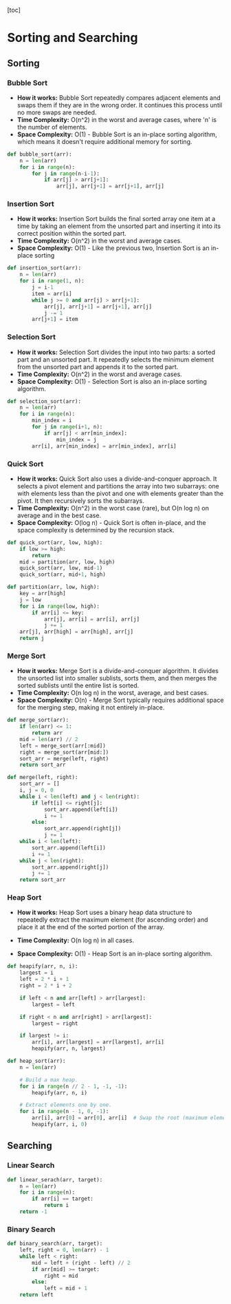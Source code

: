 [toc]

# Sorting and Searching

## Sorting

### Bubble Sort

- **How it works:** Bubble Sort repeatedly compares adjacent elements and swaps them if they are in the wrong order. It continues this process until no more swaps are needed.
- **Time Complexity:** O(n^2) in the worst and average cases, where 'n' is the number of elements.
- **Space Complexity:** O(1) - Bubble Sort is an in-place sorting algorithm, which means it doesn't require additional memory for sorting.

```python
def bubble_sort(arr):
    n = len(arr)
    for i in range(n):
        for j in range(n-i-1):
            if arr[j] > arr[j+1]:
                arr[j], arr[j+1] = arr[j+1], arr[j]
```

### Insertion Sort

- **How it works:** Insertion Sort builds the final sorted array one item at a time by taking an element from the unsorted part and inserting it into its correct position within the sorted part.
- **Time Complexity:** O(n^2) in the worst and average cases.
- **Space Complexity:** O(1) - Like the previous two, Insertion Sort is an in-place sorting 

```python
def insertion_sort(arr):
    n = len(arr)
    for i in range(1, n):
        j = i-1
        item = arr[i]
        while j >= 0 and arr[j] > arr[j+1]:
            arr[j], arr[j+1] = arr[j+1], arr[j]
            j -= 1
        arr[j+1] = item
```

### Selection Sort

- **How it works:** Selection Sort divides the input into two parts: a sorted part and an unsorted part. It repeatedly selects the minimum element from the unsorted part and appends it to the sorted part.
- **Time Complexity:** O(n^2) in the worst and average cases.
- **Space Complexity:** O(1) - Selection Sort is also an in-place sorting algorithm.

```python
def selection_sort(arr):
    n = len(arr)
    for i in range(n):
        min_index = i
        for j in range(i+1, n):
            if arr[j] < arr[min_index]:
                min_index = j
        arr[i], arr[min_index] = arr[min_index], arr[i]
```

### Quick Sort

- **How it works:** Quick Sort also uses a divide-and-conquer approach. It selects a pivot element and partitions the array into two subarrays: one with elements less than the pivot and one with elements greater than the pivot. It then recursively sorts the subarrays.
- **Time Complexity:** O(n^2) in the worst case (rare), but O(n log n) on average and in the best case.
- **Space Complexity:** O(log n) - Quick Sort is often in-place, and the space complexity is determined by the recursion stack.

```python
def quick_sort(arr, low, high):
    if low >= high:
        return
    mid = partition(arr, low, high)
    quick_sort(arr, low, mid-1)
    quick_sort(arr, mid+1, high)

def partition(arr, low, high):
    key = arr[high]
    j = low
    for i in range(low, high):
        if arr[i] <= key:
            arr[j], arr[i] = arr[i], arr[j]
            j += 1
    arr[j], arr[high] = arr[high], arr[j]
    return j
```

### Merge Sort

- **How it works:** Merge Sort is a divide-and-conquer algorithm. It divides the unsorted list into smaller sublists, sorts them, and then merges the sorted sublists until the entire list is sorted.
- **Time Complexity:** O(n log n) in the worst, average, and best cases.
- **Space Complexity:** O(n) - Merge Sort typically requires additional space for the merging step, making it not entirely in-place.

```python
def merge_sort(arr):
    if len(arr) <= 1:
        return arr
    mid = len(arr) // 2
    left = merge_sort(arr[:mid])
    right = merge_sort(arr[mid:])
    sort_arr = merge(left, right)
    return sort_arr

def merge(left, right):
    sort_arr = []
    i, j = 0, 0
    while i < len(left) and j < len(right):
        if left[i] <= right[j]:
            sort_arr.append(left[i])
            i += 1
        else:
            sort_arr.append(right[j])
            j += 1
    while i < len(left):
        sort_arr.append(left[i])
        i += 1
    while j < len(right):
        sort_arr.append(right[j])
        j += 1
    return sort_arr
```

### Heap Sort

- **How it works:** Heap Sort uses a binary heap data structure to repeatedly extract the maximum element (for ascending order) and place it at the end of the sorted portion of the array.

- **Time Complexity:** O(n log n) in all cases.

- **Space Complexity:** O(1) - Heap Sort is an in-place sorting algorithm.

```python
def heapify(arr, n, i):
    largest = i
    left = 2 * i + 1
    right = 2 * i + 2

    if left < n and arr[left] > arr[largest]:
        largest = left

    if right < n and arr[right] > arr[largest]:
        largest = right

    if largest != i:
        arr[i], arr[largest] = arr[largest], arr[i]
        heapify(arr, n, largest)

def heap_sort(arr):
    n = len(arr)

    # Build a max heap.
    for i in range(n // 2 - 1, -1, -1):
        heapify(arr, n, i)

    # Extract elements one by one.
    for i in range(n - 1, 0, -1):
        arr[i], arr[0] = arr[0], arr[i]  # Swap the root (maximum element) with the last element.
        heapify(arr, i, 0)
```

## Searching

### Linear Search

```python
def linear_serach(arr, target):
    n = len(arr)
    for i in range(n):
        if arr[i] == target:
            return i
    return -1
```

### Binary Search

```python
def binary_search(arr, target):
    left, right = 0, len(arr) - 1
    while left < right:
        mid = left + (right - left) // 2
        if arr[mid] >= target:
            right = mid
        else:
            left = mid + 1
    return left
```
